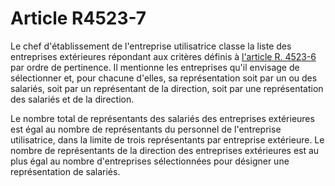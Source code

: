 # Article R4523-7

Le chef d'établissement de l'entreprise utilisatrice classe la liste des entreprises extérieures répondant aux critères définis à [l'article R. 4523-6][1] par ordre de pertinence. Il mentionne les entreprises qu'il envisage de sélectionner et, pour chacune d'elles, sa représentation soit par un ou des salariés, soit par un représentant de la direction, soit par une représentation des salariés et de la direction. 
  
  
Le nombre total de représentants des salariés des entreprises extérieures est égal au nombre de représentants du personnel de l'entreprise utilisatrice, dans la limite de trois représentants par entreprise extérieure. Le nombre de représentants de la direction des entreprises extérieures est au plus égal au nombre d'entreprises sélectionnées pour désigner une représentation de salariés.

 [1]: /affichCodeArticle.do?cidTexte=LEGITEXT000006072050&idArticle=LEGIARTI000018821988&dateTexte=&categorieLien=cid